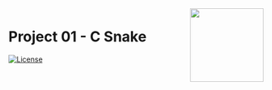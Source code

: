 <img src="https://raw.githubusercontent.com/cc3-an-ug/logo/main/logo.png" width="145px" align="right" />

# Project 01 - C Snake

[![License](https://img.shields.io/github/license/cc3-an-ug/pj01-snake)](https://github.com/cc3-an-ug/pj01-snake/blob/main/LICENSE)
